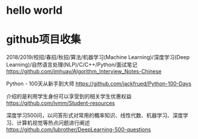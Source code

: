 # hello world
# github项目收集

2018/2019/校招/春招/秋招/算法/机器学习(Machine Learning)/深度学习(Deep Learning)/自然语言处理(NLP)/C/C++/Python/面试笔记 https://github.com/imhuay/Algorithm_Interview_Notes-Chinese


Python - 100天从新手到大师
https://github.com/jackfrued/Python-100-Days


介绍的是利用学生身份可以享受到的相关学生优惠权益
https://github.com/ivmm/Student-resources

深度学习500问，以问答形式对常用的概率知识、线性代数、机器学习、深度学习、计算机视觉等热点问题进行阐述
https://github.com/lubrother/DeepLearning-500-questions
